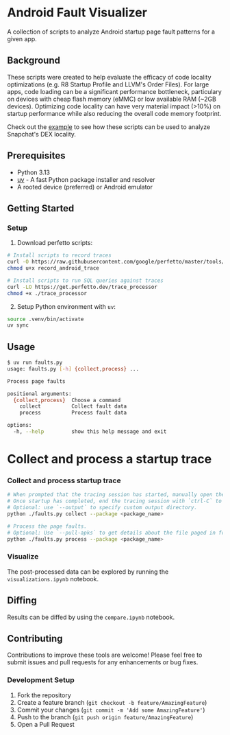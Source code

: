 # Android Fault Visualizer

A collection of scripts to analyze Android startup page fault patterns for a given app.

## Background

These scripts were created to help evaluate the efficacy of code locality optimizations (e.g. R8 Startup Profile and LLVM's Order Files). For large apps, code loading can be a significant performance bottleneck, particulary on devices with cheap flash memory (eMMC) or low available RAM (~2GB devices). Optimizing code locality can have very material impact (>10%) on startup performance while also reducing the overall code memory footprint.

Check out the [example](./example/README.md) to see how these scripts can be used to analyze Snapchat's DEX locality.

## Prerequisites

- Python 3.13
- [uv](https://github.com/astral-sh/uv) - A fast Python package installer and resolver
- A rooted device (preferred) or Android emulator

## Getting Started

### Setup

1. Download perfetto scripts:

```bash
# Install scripts to record traces
curl -O https://raw.githubusercontent.com/google/perfetto/master/tools/record_android_trace
chmod u+x record_android_trace

# Install scripts to run SQL queries against traces
curl -LO https://get.perfetto.dev/trace_processor
chmod +x ./trace_processor
```

2. Setup Python environment with `uv`:

```bash
source .venv/bin/activate
uv sync
```

## Usage

```bash
$ uv run faults.py
usage: faults.py [-h] {collect,process} ...

Process page faults

positional arguments:
  {collect,process}  Choose a command
    collect          Collect fault data
    process          Process fault data

options:
  -h, --help         show this help message and exit
```

# Collect and process a startup trace

### Collect and process startup trace

```bash
# When prompted that the tracing session has started, manually open the app.
# Once startup has completed, end the tracing session with `ctrl-C` to proceed.
# Optional: use `--output` to specify custom output directory.
python ./faults.py collect --package <package_name>

# Process the page faults.
# Optional: Use `--pull-apks` to get details about the file paged in from APK
python ./faults.py process --package <package_name>
```

### Visualize

The post-processed data can be explored by running the `visualizations.ipynb` notebook.

## Diffing

Results can be diffed by using the `compare.ipynb` notebook.

## Contributing

Contributions to improve these tools are welcome! Please feel free to submit issues and pull requests for any enhancements or bug fixes.

### Development Setup

1. Fork the repository
2. Create a feature branch (`git checkout -b feature/AmazingFeature`)
3. Commit your changes (`git commit -m 'Add some AmazingFeature'`)
4. Push to the branch (`git push origin feature/AmazingFeature`)
5. Open a Pull Request
